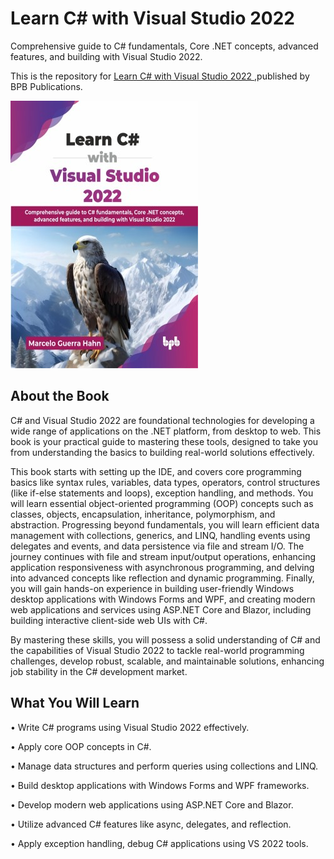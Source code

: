 # Learn C# with Visual Studio 2022

Comprehensive guide to C# fundamentals, Core .NET concepts, advanced features, and building with Visual Studio 2022.

This is the repository for [Learn C# with Visual Studio 2022
](https://bpbonline.com/products/learn-c-with-visual-studio-2022?variant=44641656537288),published by BPB Publications.

<img src="9789365896503.jpg">

## About the Book
C# and Visual Studio 2022 are foundational technologies for developing a wide range of applications on the .NET platform, from desktop to web. This book is your practical guide to mastering these tools, designed to take you from understanding the basics to building real-world solutions effectively.

This book starts with setting up the IDE, and covers core programming basics like syntax rules, variables, data types, operators, control structures (like if-else statements and loops), exception handling, and methods. You will learn essential object-oriented programming (OOP) concepts such as classes, objects, encapsulation, inheritance, polymorphism, and abstraction. Progressing beyond fundamentals, you will learn efficient data management with collections, generics, and LINQ, handling events using delegates and events, and data persistence via file and stream I/O. The journey continues with file and stream input/output operations, enhancing application responsiveness with asynchronous programming, and delving into advanced concepts like reflection and dynamic programming. Finally, you will gain hands-on experience in building user-friendly Windows desktop applications with Windows Forms and WPF, and creating modern web applications and services using ASP.NET Core and Blazor, including building interactive client-side web UIs with C#.

By mastering these skills, you will possess a solid understanding of C# and the capabilities of Visual Studio 2022 to tackle real-world programming challenges, develop robust, scalable, and maintainable solutions, enhancing job stability in the C# development market.

## What You Will Learn
• Write C# programs using Visual Studio 2022 effectively.

• Apply core OOP concepts in C#.

• Manage data structures and perform queries using collections and LINQ.

• Build desktop applications with Windows Forms and WPF frameworks.

• Develop modern web applications using ASP.NET Core and Blazor.

• Utilize advanced C# features like async, delegates, and reflection.

• Apply exception handling, debug C# applications using VS 2022 tools.

